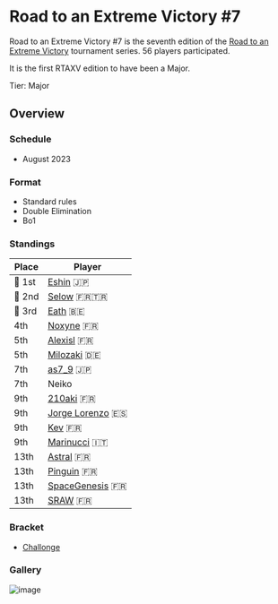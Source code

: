 # Road to an Extreme Victory #7

Road to an Extreme Victory #7 is the seventh edition of the [Road to an Extreme Victory](rtaxvmain.md) tournament series.
56 players participated.

It is the first RTAXV edition to have been a Major.

Tier: Major

## Overview

### Schedule
- August 2023

### Format
- Standard rules
- Double Elimination
- Bo1

### Standings

|Place|Player|
|-|-|
|:1st_place_medal: 1st|[Eshin](../../players/japanese/eshin.md) :jp:|
|:2nd_place_medal: 2nd|[Selow](../../players/french/$elow.md) :fr::tr:|
|:3rd_place_medal: 3rd|[Eath](../../players/belgian/eath.md) :belgium:|
|4th|[Noxyne](../../players/french/noxyne.md) :fr:|
|5th|[Alexisl](../../players/french/alexisl.md) :fr:|
|5th|[Milozaki](../../players/german/milozaki.md) :de:|
|7th|[as7_9](../../players/japanese/as7_9.md) :jp:|
|7th|Neiko|
|9th|[210aki](../../players/french/210aki.md) :fr:|
|9th|[Jorge Lorenzo](../../players/spanish/jorge.md) :es:|
|9th|[Kev](../../players/french/kevnox.md) :fr:|
|9th|[Marinucci](../../players/italian/marinucci79.md) :it:|
|13th|[Astral](../../players/french/astral.md) :fr:|
|13th|[Pinguin](../../players/french/pinguin.md) :fr:|
|13th|[SpaceGenesis](../../players/french/spacegenesis.md) :fr:|
|13th|[SRAW](../../players/french/sraw.md) :fr:|

### Bracket
- [Challonge](https://challonge.com/rtaxv7)

### Gallery 

![image](https://github.com/inabikarilibrary/inalib/assets/110833255/fba375fd-3007-4969-98bf-39463aed055b)
